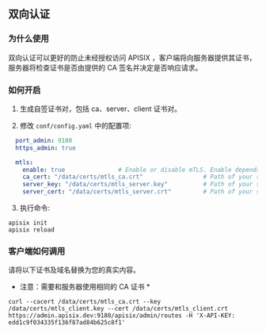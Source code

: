 <!--
#
# Licensed to the Apache Software Foundation (ASF) under one or more
# contributor license agreements.  See the NOTICE file distributed with
# this work for additional information regarding copyright ownership.
# The ASF licenses this file to You under the Apache License, Version 2.0
# (the "License"); you may not use this file except in compliance with
# the License.  You may obtain a copy of the License at
#
#     http://www.apache.org/licenses/LICENSE-2.0
#
# Unless required by applicable law or agreed to in writing, software
# distributed under the License is distributed on an "AS IS" BASIS,
# WITHOUT WARRANTIES OR CONDITIONS OF ANY KIND, either express or implied.
# See the License for the specific language governing permissions and
# limitations under the License.
#
-->

## 双向认证

### 为什么使用

双向认证可以更好的防止未经授权访问 APISIX ，客户端将向服务器提供其证书，服务器将检查证书是否由提供的 CA 签名并决定是否响应请求。

### 如何开启

1. 生成自签证书对，包括 ca、server、client 证书对。

2. 修改 `conf/config.yaml` 中的配置项:

```yaml
  port_admin: 9180
  https_admin: true

  mtls:
    enable: true               # Enable or disable mTLS. Enable depends on `port_admin` and `https_admin`.
    ca_cert: "/data/certs/mtls_ca.crt"                 # Path of your self-signed CA cert.
    server_key: "/data/certs/mtls_server.key"          # Path of your self-signed server side cert.
    server_cert: "/data/certs/mtls_server.crt"         # Path of your self-signed server side key.
```

3. 执行命令:

```shell
apisix init
apisix reload
```

### 客户端如何调用

请将以下证书及域名替换为您的真实内容。

* 注意：需要和服务器使用相同的 CA 证书 *

```shell
curl --cacert /data/certs/mtls_ca.crt --key /data/certs/mtls_client.key --cert /data/certs/mtls_client.crt  https://admin.apisix.dev:9180/apisix/admin/routes -H 'X-API-KEY: edd1c9f034335f136f87ad84b625c8f1'
```
